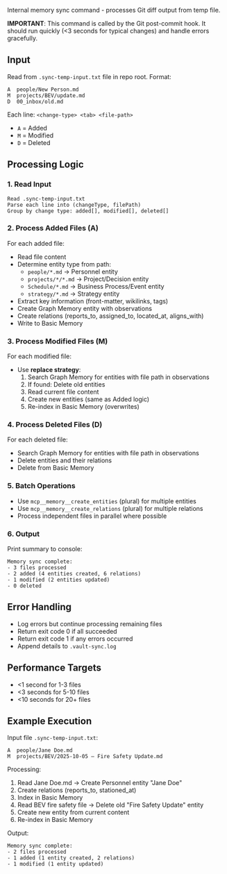 Internal memory sync command - processes Git diff output from temp file.

**IMPORTANT**: This command is called by the Git post-commit hook. It should run quickly (<3 seconds for typical changes) and handle errors gracefully.

## Input

Read from `.sync-temp-input.txt` file in repo root. Format:
```
A  people/New Person.md
M  projects/BEV/update.md
D  00_inbox/old.md
```

Each line: `<change-type> <tab> <file-path>`
- `A` = Added
- `M` = Modified
- `D` = Deleted

## Processing Logic

### 1. Read Input
```
Read .sync-temp-input.txt
Parse each line into (changeType, filePath)
Group by change type: added[], modified[], deleted[]
```

### 2. Process Added Files (A)

For each added file:
- Read file content
- Determine entity type from path:
  - `people/*.md` → Personnel entity
  - `projects/*/*.md` → Project/Decision entity
  - `Schedule/*.md` → Business Process/Event entity
  - `strategy/*.md` → Strategy entity
- Extract key information (front-matter, wikilinks, tags)
- Create Graph Memory entity with observations
- Create relations (reports_to, assigned_to, located_at, aligns_with)
- Write to Basic Memory

### 3. Process Modified Files (M)

For each modified file:
- Use **replace strategy**:
  1. Search Graph Memory for entities with file path in observations
  2. If found: Delete old entities
  3. Read current file content
  4. Create new entities (same as Added logic)
  5. Re-index in Basic Memory (overwrites)

### 4. Process Deleted Files (D)

For each deleted file:
- Search Graph Memory for entities with file path in observations
- Delete entities and their relations
- Delete from Basic Memory

### 5. Batch Operations

- Use `mcp__memory__create_entities` (plural) for multiple entities
- Use `mcp__memory__create_relations` (plural) for multiple relations
- Process independent files in parallel where possible

### 6. Output

Print summary to console:
```
Memory sync complete:
- 3 files processed
- 2 added (4 entities created, 6 relations)
- 1 modified (2 entities updated)
- 0 deleted
```

## Error Handling

- Log errors but continue processing remaining files
- Return exit code 0 if all succeeded
- Return exit code 1 if any errors occurred
- Append details to `.vault-sync.log`

## Performance Targets

- <1 second for 1-3 files
- <3 seconds for 5-10 files
- <10 seconds for 20+ files

## Example Execution

Input file `.sync-temp-input.txt`:
```
A  people/Jane Doe.md
M  projects/BEV/2025-10-05 – Fire Safety Update.md
```

Processing:
1. Read Jane Doe.md → Create Personnel entity "Jane Doe"
2. Create relations (reports_to, stationed_at)
3. Index in Basic Memory
4. Read BEV fire safety file → Delete old "Fire Safety Update" entity
5. Create new entity from current content
6. Re-index in Basic Memory

Output:
```
Memory sync complete:
- 2 files processed
- 1 added (1 entity created, 2 relations)
- 1 modified (1 entity updated)
```
